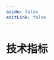 ```yaml
---
aside: false
editLink: false
---
```


# 技术指标

<script setup>
import Chart from '../@views/sample/indicator/index.vue'
</script>
<Chart/>

<!--@include: @/@views/sample/indicator/index.md-->

